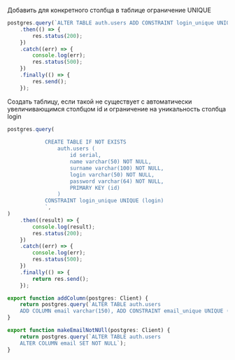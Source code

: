 Добавить для конкретного столбца в таблице ограничение UNIQUE

```typescript
postgres.query(`ALTER TABLE auth.users ADD CONSTRAINT login_unique UNIQUE (login)`)
	.then(() => {
		res.status(200);
	})
	.catch((err) => {
		console.log(err);
		res.status(500);
	})
	.finally(() => {
		res.send();
	});
```

Создать таблицу, если такой не существует с автоматически увеличивающимся столбцом id и ограничение на уникальность столбца login

```typescript
postgres.query(
	`
            CREATE TABLE IF NOT EXISTS
                auth.users (
                    id serial,
                    name varchar(50) NOT NULL,
                    surname varchar(100) NOT NULL,
                    login varchar(50) NOT NULL,
                    password varchar(64) NOT NULL,
                    PRIMARY KEY (id)
                )
			CONSTRAINT login_unique UNIQUE (login)
            `,
)
	.then((result) => {
		console.log(result);
		res.status(200);
	})
	.catch((err) => {
		console.log(err);
		res.status(500);
	})
	.finally(() => {
		return res.send();
	});
```

```typescript
export function addColumn(postgres: Client) {
	return postgres.query(`ALTER TABLE auth.users
	ADD COLUMN email varchar(150), ADD CONSTRAINT email_unique UNIQUE (email);`);
}

export function makeEmailNotNUll(postgres: Client) {
	return postgres.query(`ALTER TABLE auth.users
	ALTER COLUMN email SET NOT NULL`);
}
```
